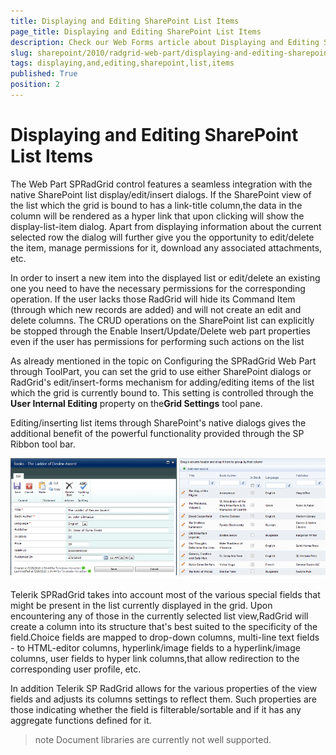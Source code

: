 ```yaml
---
title: Displaying and Editing SharePoint List Items
page_title: Displaying and Editing SharePoint List Items
description: Check our Web Forms article about Displaying and Editing SharePoint List Items.
slug: sharepoint/2010/radgrid-web-part/displaying-and-editing-sharepoint-list-items
tags: displaying,and,editing,sharepoint,list,items
published: True
position: 2
---
```


# Displaying and Editing SharePoint List Items




The Web Part SPRadGrid control features a seamless integration with the native SharePoint list display/edit/insert dialogs. If the SharePoint view of the list which the grid is bound to has a link-title column,the data in the column will be rendered as a hyper link that upon clicking will show the display-list-item dialog. Apart from displaying information about the current selected row the dialog will further give you the opportunity to edit/delete the item, manage permissions for it, download any associated attachments, etc.

In order to insert a new item into the displayed list or edit/delete an existing one you need to have the necessary permissions for the corresponding operation. If the user lacks those RadGrid will hide its Command Item (through which new records are added) and will not create an edit and delete columns. The CRUD operations on the SharePoint list can explicitly be stopped through the Enable Insert/Update/Delete web part properties even if the user has permissions for performing such actions on the list

As already mentioned in the topic on Configuring the SPRadGrid Web Part through ToolPart, you can set the grid to use either SharePoint dialogs or RadGrid's edit/insert-forms mechanism for adding/editing items of the list which the grid is currently bound to. This setting is controlled through the **User Internal Editing** property on the**Grid Settings** tool pane.

Editing/inserting list items through SharePoint's native dialogs gives the additional benefit of the powerful functionality provided through the SP Ribbon tool bar.

![](images/edit_dialogues.png)

Telerik SPRadGrid takes into account most of the various special fields that might be present in the list currently displayed in the grid. Upon encountering any of those in the currently selected list view,RadGrid will create a column into its structure that's best suited to the specificity of the field.Choice fields are mapped to drop-down columns, multi-line text fields - to HTML-editor columns, hyperlink/image fields to a hyperlink/image columns, user fields to hyper link columns,that allow redirection to the corresponding user profile, etc.

In addition Telerik SP RadGrid allows for the various properties of the view fields and adjusts its columns settings to reflect them. Such properties are those indicating whether the field is filterable/sortable and if it has any aggregate functions defined for it.

>note 
>Document libraries are currently not well supported.

